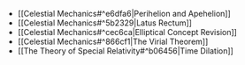 
+ [[Celestial Mechanics#^e6dfa6|Perihelion and Apehelion]]
+ [[Celestial Mechanics#^5b2329|Latus Rectum]]
+ [[Celestial Mechanics#^cec6ca|Elliptical Concept Revision]]
+ [[Celestial Mechanics#^866cf1|The Virial Theorem]]
+ [[The Theory of Special Relativity#^b06456|Time Dilation]]